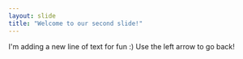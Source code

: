 ```yaml
---
layout: slide
title: "Welcome to our second slide!"
---
```

I'm adding a new line of text for fun :)
Use the left arrow to go back!
